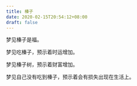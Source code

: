 ```yaml
---
title: 榛子
date: 2020-02-15T20:54:12+08:00
draft: false
---
```


梦见榛子是福。



梦见吃榛子，预示着时运增加。



梦见榛子树，预示着财富增加。



梦见自己没有吃到榛子，预示着会有损失出现在生活上。


